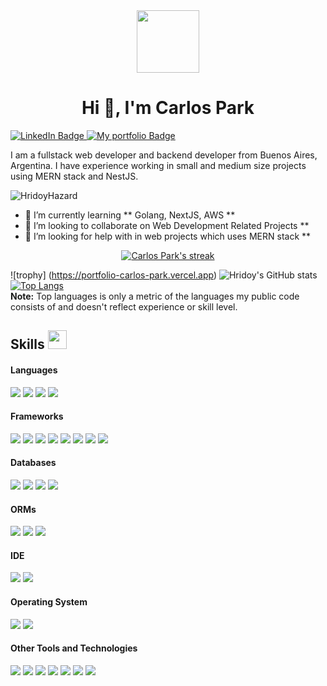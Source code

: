 <div id="header" align="center">
  <img src="https://media.giphy.com/media/M9gbBd9nbDrOTu1Mqx/giphy.gif" width="100"/>
</div>
<h1 align="center">Hi 👋, I'm Carlos Park</h1>
<div id="badges">
  <a href="https://linkedin.com/in/carlos-park">
    <img src="https://img.shields.io/badge/LinkedIn-blue?style=for-the-badge&logo=linkedin&logoColor=white" alt="LinkedIn Badge"/>
  </a>
  <a href="https://portfolio-carlos-park.vercel.app/">
    <img src="https://img.shields.io/badge/My%20Portfolio-black?style=for-the-badge&logo=case&logoColor=white" alt="My portfolio Badge"/>
  </a>
</div>

I am a fullstack web developer and backend developer from Buenos Aires, Argentina. I have experience working in small and medium size projects using MERN stack and NestJS.

<p align="left"> <img src="https://komarev.com/ghpvc/?username=HridoyHazard" alt="HridoyHazard" /> </p>

- 🌱 I’m currently learning ** Golang, NextJS, AWS **
- 👯 I’m looking to collaborate on Web Development Related Projects **
- 🤔 I’m looking for help with in web projects which uses MERN stack **

<p align="center">
    <a href="https://github.com/cspark0610/github-readme-streak-stats">
        <img title="🔥 Get streak stats for your profile at git.io/streak-stats" alt="Carlos Park's streak" src="https://github-readme-streak-stats.herokuapp.com/?user=cspark0610&theme=black-ice&hide_border=true&stroke=0000&background=060A0CD0"/>
    </a>
</p>


![trophy]
(https://portfolio-carlos-park.vercel.app)
![Hridoy's GitHub stats](https://github-readme-stats.vercel.app/api?username=cspark0610&show_icons=true&count_private=true&theme=great-gatsby) </br>
[![Top Langs](https://github-readme-stats.vercel.app/api/top-langs/?username=cspark0610&theme=great-gatsby&layout=compact)](https://github.com/HridoyHazard)
</br>
<b>Note:</b> Top languages is only a metric of the languages my public code consists of and doesn't reflect experience or skill level.

## Skills <img src="https://media.giphy.com/media/iY8CRBdQXODJSCERIr/giphy.gif" width="30px">&nbsp; 


<h4> Languages </h4>
<span> 
  <img src="https://img.shields.io/badge/HTML5-E34F26?style=for-the-badge&logo=html5&logoColor=white">
  <img src="https://img.shields.io/badge/CSS3-1572B6?style=for-the-badge&logo=css3&logoColor=white">
  <img src="https://img.shields.io/badge/JavaScript-F7DF1E?style=for-the-badge&logo=javascript&logoColor=black">
  <img src="https://img.shields.io/badge/Typescript-FF2D20?style=for-the-badge&logo=typescript&logoColor=white">
</span>

<h4> Frameworks </h4>
<span>
  <img src="https://img.shields.io/badge/Nestjs-FF2D20?style=for-the-badge&logo=nestjs&logoColor=white">
  <img src="https://img.shields.io/badge/Nextjs-CB3837?style=for-the-badge&logo=nextjs&logoColor=white">
  <img src="https://img.shields.io/badge/Express.js-000000?style=for-the-badge&logo=express&logoColor=white">
  <img src="https://img.shields.io/badge/Yarn-2C8EBB?style=for-the-badge&logo=yarn&logoColor=white">
  <img src="https://img.shields.io/badge/npm-CB3837?style=for-the-badge&logo=npm&logoColor=white">
  <img src="https://img.shields.io/badge/Node.js-339933?style=for-the-badge&logo=nodedotjs&logoColor=white">
  <img src="https://img.shields.io/badge/React-20232A?style=for-the-badge&logo=react&logoColor=61DAFB">
  <img src="https://img.shields.io/badge/Bootstrap-563D7C?style=for-the-badge&logo=bootstrap&logoColor=white">
</span>

<h4> Databases </h4>
<span>
  <img src="https://img.shields.io/badge/GraphQL-00000F?style=for-the-badge&logo=Graphql&logoColor=white">
  <img src="https://img.shields.io/badge/PostgreSQL-07405E?style=for-the-badge&logo=PostgreSQL&logoColor=white">
  <img src="https://img.shields.io/badge/MySQL-00000F?style=for-the-badge&logo=mysql&logoColor=white">
  <img src="https://img.shields.io/badge/MongoDB-4EA94B?style=for-the-badge&logo=mongodb&logoColor=white">
</span>

<h4> ORMs </h4>
<span>
  <img src="https://img.shields.io/badge/prisma-07405E?style=for-the-badge&logo=prisma&logoColor=white">
  <img src="https://img.shields.io/badge/typeorm-00000F?style=for-the-badge&logo=typeorm&logoColor=white">
  <img src="https://img.shields.io/badge/mongoose-4EA94B?style=for-the-badge&logo=mongoose&logoColor=white">
</span>

<h4> IDE </h4>
<span>
<img src="https://img.shields.io/badge/sublime_text-%23575757.svg?&style=for-the-badge&logo=sublime-text&logoColor=important">
<img src="https://img.shields.io/badge/Visual_Studio_Code-0078D4?style=for-the-badge&logo=visual%20studio%20code&logoColor=white">

<h4> Operating System </h4>
<span>
  <img src="https://img.shields.io/badge/Linux-FCC624?style=for-the-badge&logo=linux&logoColor=black">
  <img src="https://img.shields.io/badge/Ubuntu-E95420?style=for-the-badge&logo=ubuntu&logoColor=white">
</span>

<h4> Other Tools and Technologies </h4>
<span>
  <img src="https://img.shields.io/badge/Git-07405E?style=for-the-badge&logo=git&logoColor=white">
  <img src="https://img.shields.io/badge/Postman-FF6C37?style=for-the-badge&logo=Postman&logoColor=white">
  <img src="https://img.shields.io/badge/Sass-CC6699?style=for-the-badge&logo=sass&logoColor=white">
  <img src="https://img.shields.io/badge/Heroku-00000F?style=for-the-badge&logo=Heroku&logoColor=white">
  <img src="https://img.shields.io/badge/JWT-FF6C37?style=for-the-badge&logo=jwt&logoColor=white">
  <img src="https://img.shields.io/badge/Docker-00000F?style=for-the-badge&logo=Docker&logoColor=white">
  <img src="https://img.shields.io/badge/Redux-F05032?style=for-the-badge&logo=redux&logoColor=white">
</span>
    
